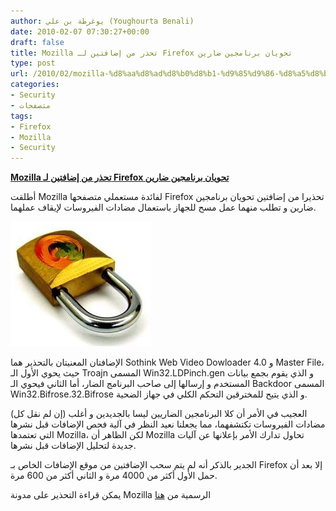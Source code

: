 ```yaml
---
author: يوغرطة بن علي (Youghourta Benali)
date: 2010-02-07 07:30:27+00:00
draft: false
title: Mozilla تحذر من إضافتين لـ Firefox تحويان برنامجين ضارين
type: post
url: /2010/02/mozilla-%d8%aa%d8%ad%d8%b0%d8%b1-%d9%85%d9%86-%d8%a5%d8%b6%d8%a7%d9%81%d8%aa%d9%8a%d9%86-%d9%84%d9%80-firefox-%d8%aa%d8%ad%d9%88%d9%8a%d8%a7%d9%86-%d8%a8%d8%b1%d9%86%d8%a7%d9%85%d8%ac%d9%8a%d9%86/
categories:
- Security
- متصفحات
tags:
- Firefox
- Mozilla
- Security
---
```


[**Mozilla تحذر من إضافتين لـ Firefox تحويان برنامجين ضارين**](https://www.it-scoop.com/?p=1866)


أطلقت Mozilla لفائدة مستعملي متصفحها Firefox تحذيرا من إضافتين تحويان برنامجين ضارين و تطلب منهما عمل مسح للجهاز باستعمال مضادات الفيروسات لإيقاف عملهما.

[![](firefox-security.jpg)
](https://www.it-scoop.com/?p=1866)

الإضافتان المعنيتان بالتحذير هما Sothink Web Video Dowloader 4.0 و Master File، حيث يحوي الأول الـ Troajn المسمى Win32.LDPinch.gen و الذي يقوم بجمع بيانات المستخدم و إرسالها إلى صاحب البرنامج الضار، أما الثاني فيحوي الـ Backdoor المسمى Win32.Bifrose.32.Bifrose و الذي يتيح للمخترقين التحكم الكلي في جهاز الضحية.

العجيب في الأمر أن كلا البرنامجين الضاريين ليسا بالجديدين و أغلب (إن لم نقل كل) مضادات الفيروسات تكتشفهما، مما يجعلنا نعيد النظر في آلية فحص الإضافات قبل نشرها التي تعتمدها Mozilla، لكن الظاهر أن Mozilla تحاول تدارك الأمر بإعلانها عن آليات جديدة لتحليل الإضافات قبل نشرها.

الجدير بالذكر أنه لم يتم سحب الإضافتين من موقع الإضافات الخاص بـ Firefox إلا بعد أن حمل الأول أكثر من 4000 مرة و الثاني أكثر من 600 مرة.

يمكن قراءة التحذير على مدونة Mozilla الرسمية من [هنا](http://blog.mozilla.com/addons/2010/02/04/please-read-security-issue-on-amo/)
